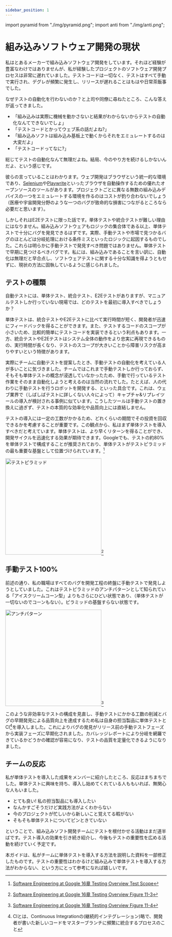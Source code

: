 ```yaml
---
sidebar_position: 1
---
```


import pyramid from "./img/pyramid.png";
import anti from "./img/anti.png";

# 組み込みソフトウェア開発の現状

私はとあるメーカーで組み込みソフトウェア開発をしています。それほど経験が豊富なわけではありませんが、私が経験したプロジェクトのソフトウェア開発プロセスは非常に遅れていました。テストコードは一切なく、テストはすべて手動で実行され、デグレが頻繁に発生し、リリースが遅れることはもはや日常茶飯事でした。

なぜテストの自動化を行わないのか？と上司や同僚に尋ねたところ、こんな答えが返ってきました。

- 「組み込みは実際に機械を動かさないと結果がわからないからテストの自動化なんてできないでしょ」
- 「テストコードとかってウェブ系の話だよね?」
- 「組み込みソフトは組み込み基板上で動くからそれをエミュレートするのは大変だよ」
- 「テストコードってなに?」

総じてテストの自動化なんて無理だよね。結局、今のやり方を続けるしかないんだよ、という感じです。

彼らの言っていることはわかります。ウェブ開発はブラウザという統一的な環境であり、[Selenium](https://www.selenium.dev/)や[Playwrite](https://playwright.dev/)といったブラウザを自動操作するための優れたオープンソースのツールがあります。プロジェクトごとに異なる無数の組み込みデバイスの一つをエミュレートする環境を作るのはコストが釣り合わないでしょう（医療や宇宙開発分野のような一つのバグが致命的な損害につながるところなら必要だと思います）。

しかしそれはE2Eテストに限った話です。単体テストや統合テストが難しい理由にはなりません。組み込みソフトウェアもロジックの集合体である以上、単体テストで十分にバグを発見できるはずです。実際、手動テストや市場で見つかるバグのほとんどは分岐処理における条件ミスといったロジックに起因するものでした。これらは明らかに手動テストで発見すべき問題ではありません。単体テストで早期に見つけるべきバグです。私には、組み込みであることを言い訳に、自動化は無理だと早合点し、ソフトウェアテストに関する十分な知識を得ようともせずに、現状の方法に固執しているように感じられました。

## テストの種類

自動テストには、単体テスト、統合テスト、E2Eテストがありますが、マニュアルテストしか行っていない現場では、どのテストを最初に導入すべきでしょうか？

単体テストは、統合テストやE2Eテストに比べて実行時間が短く、開発者が迅速にフィードバックを得ることができます。また、テストするコードのスコープが小さいため、比較的簡単にテストコードを実装できるという利点もあります。一方、統合テストやE2Eテストはシステム全体の動作をより忠実に再現できるものの、実行時間が長くなり、テストのスコープが大きいことから障害リスクが高まりやすいという特徴があります。

実際にチームに自動テストを提案したとき、手動テストの自動化を考えている人が多いことに気づきました。チームではこれまで手動テストしか行っておらず、そもそも単体テストの概念が浸透していなかったため、手動で行っているテスト作業をそのまま自動化しようと考えるのは当然の流れでした。たとえば、人の代わりに手動テストを行うロボットを開発する、といった具合です。これは、ウェブ業界で（しばしばテストに詳しくない人々によって）キャプチャ&リプレイツールの導入が検討される事例に似ています。こうしたツールは手動テストの置き換えに過ぎず、テストの本質的な効率化や品質向上には直結しません。

テストの導入には一定の工数がかかるため、どれくらいの期間でその投資を回収できるかを考慮することが重要です。この観点から、私はまず単体テストを導入すべきだと考えています。単体テストは、より早くリターンを得ることができ、開発サイクルを迅速化する効果が期待できます。Googleでも、テストの約80%を単体テストで構成することが推奨されており、単体テストがテストピラミッドの最も重要な基盤として位置づけられています。[^ratio]

<img src={pyramid} alt="テストピラミッド" width="300" />[^pyramid]

## 手動テスト100%

前述の通り、私の職場はすべてのバグを開発工程の終盤に手動テストで発見しようとしていました。これはテストピラミッドのアンチパターンとして知られている「アイスクリームコーン型」よりもさらにひどい状態であり、（単体テストが一切ないのでコーンもない）。ピラミッドの基盤すらない状態です。

<img src={anti} alt="アンチパターン" width="300" />[^antipattern]

このような非効率なテストの構成を見直し、手動テストにかかる工数の削減とバグの早期発見による品質向上を達成するため私は自身の担当製品に単体テストとCI[^ci]を導入しました。これによりバグの発見がリリース前の手動テストフェーズから実装フェーズに早期化されました。カバレッジレポートにより分岐を網羅できているかどうかの確認が容易になり、テストの品質を定量化できるようになりました。

## チームの反応

私が単体テストを導入した成果をメンバーに紹介したところ、反応はまちまちでした。単体テストに興味を持ち、導入し始めてくれている人ももいれば、無関心な人もいました。

- とても良い! 私の担当製品にも導入したい
- なんかすごそうだけど実践方法がよくわからない
- 今のプロジェクトが忙しいから新しいこと覚えてる暇がない
- そもそも単体テストについてピンときていない

ということで、組み込みソフト開発チームにテストを根付かせる活動はまだ道半ばです。テスト導入の効果を引き続き紹介し、今後もテストの重要性を広める活動を続けていく予定です。

本ガイドは、私がチームに単体テストを導入する方法を説明した資料を一部修正したものです。テストの重要性はわかるけど組み込みで単体テストを導入する方法がわからない、という方にとって参考になれば嬉しいです。

[^ratio]: [Software Engineering at Google 16章 Testing Overview Test Scope](https://abseil.io/resources/swe-book/html/ch11.html)
[^pyramid]: [Software Engineering at Google 16章 Testing Overview Figure 11-3](https://abseil.io/resources/swe-book/html/ch11.html)
[^antipattern]: [Software Engineering at Google 16章 Testing Overview Figure 11-4](https://abseil.io/resources/swe-book/html/ch11.html)
[^CI]: CIとは、Continuous Integrationの(継続的インテグレーション)略で、開発者が書いた新しいコードをマスターブランチに頻繁に統合するプロセスのこと
